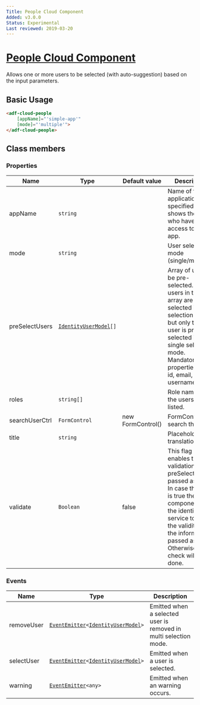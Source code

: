 ```yaml
---
Title: People Cloud Component
Added: v3.0.0
Status: Experimental
Last reviewed: 2019-03-20
---
```


# [People Cloud Component](../../../lib/process-services-cloud/src/lib/task/start-task/components/people-cloud/people-cloud.component.ts "Defined in people-cloud.component.ts")

Allows one or more users to be selected (with auto-suggestion) based on the input parameters.

## Basic Usage

```html
<adf-cloud-people
    [appName]="'simple-app'"
    [mode]="'multiple'">
</adf-cloud-people>
```

## Class members

### Properties

| Name | Type | Default value | Description |
| ---- | ---- | ------------- | ----------- |
| appName | `string` |  | Name of the application. If specified, this shows the users who have access to the app. |
| mode | `string` |  | User selection mode (single/multiple). |
| preSelectUsers | [`IdentityUserModel`](../../../lib/core/models/identity-user.model.ts)`[]` |  | Array of users to be pre-selected. All users in the array are pre-selected in multi selection mode, but only the first user is pre-selected in single selection mode. Mandatory properties are: id, email, username |
| roles | `string[]` |  | Role names of the users to be listed. |
| searchUserCtrl | `FormControl` | new FormControl() | FormControl to search the user |
| title | `string` |  | Placeholder translation key |
| validate | `Boolean` | false | This flag enables the validation on the preSelectUsers passed as input. In case the flag is true the components call the identity service to verify the validity of the information passed as input. Otherwise, no check will be done. |

### Events

| Name | Type | Description |
| ---- | ---- | ----------- |
| removeUser | [`EventEmitter`](https://angular.io/api/core/EventEmitter)`<`[`IdentityUserModel`](../../../lib/core/models/identity-user.model.ts)`>` | Emitted when a selected user is removed in multi selection mode. |
| selectUser | [`EventEmitter`](https://angular.io/api/core/EventEmitter)`<`[`IdentityUserModel`](../../../lib/core/models/identity-user.model.ts)`>` | Emitted when a user is selected. |
| warning | [`EventEmitter`](https://angular.io/api/core/EventEmitter)`<any>` | Emitted when an warning occurs. |
